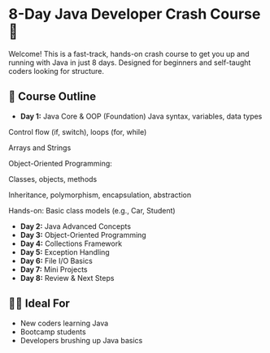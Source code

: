# 8-Day Java Developer Crash Course 🚀

Welcome! This is a fast-track, hands-on crash course to get you up and running with Java in just 8 days. Designed for beginners and self-taught coders looking for structure.

## 📅 Course Outline
- **Day 1:** Java Core & OOP (Foundation)
Java syntax, variables, data types

Control flow (if, switch), loops (for, while)

Arrays and Strings

Object-Oriented Programming:

Classes, objects, methods

Inheritance, polymorphism, encapsulation, abstraction

Hands-on: Basic class models (e.g., Car, Student)

- **Day 2:** Java Advanced Concepts
- **Day 3:** Object-Oriented Programming
- **Day 4:** Collections Framework
- **Day 5:** Exception Handling
- **Day 6:** File I/O Basics
- **Day 7:** Mini Projects
- **Day 8:** Review & Next Steps

## 👨‍💻 Ideal For
- New coders learning Java
- Bootcamp students
- Developers brushing up Java basics

